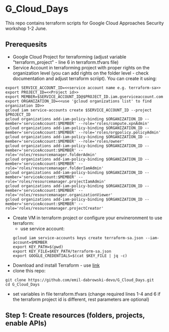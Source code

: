 # G_Cloud_Days

This repo contains terraform scripts for Google Cloud Approaches Security workshop 1-2 June.

## Prerequesits

* Google Cloud Project for terraforming (adjust variable "terraform_project" - line 6 in terraform.tfvars file)
* Service Account in terraforming project with proper rights on the organization level (you can add rights on the folder level - check documentation and adjust terraform scriipt). You can create it using:
```
export SERVICE_ACCOUNT_ID=<<service account name e.g. terraform-sa>> 
export PROJECT_ID=<<Project id>>
export MEMBER=$SERVICE_ACCOUNT_ID@$PROJECT_ID.iam.gserviceaccount.com
export ORGANIZATION_ID=<<use 'gcloud organizations list' to find organization ID>>
gcloud iam service-accounts create $SERVICE_ACCOUNT_ID --project $PROJECT_ID
gcloud organizations add-iam-policy-binding $ORGANIZATION_ID --member='serviceAccount:$MEMBER' --role='roles/compute.xpnAdmin'
gcloud organizations add-iam-policy-binding $ORGANIZATION_ID --member='serviceAccount:$MEMBER' --role='roles/orgpolicy.policyAdmin'
gcloud organizations add-iam-policy-binding $ORGANIZATION_ID --member='serviceAccount:$MEMBER' --role='roles/owner'
gcloud organizations add-iam-policy-binding $ORGANIZATION_ID --member='serviceAccount:$MEMBER' --role='roles/resourcemanager.folderAdmin'
gcloud organizations add-iam-policy-binding $ORGANIZATION_ID --member='serviceAccount:$MEMBER' --role='roles/resourcemanager.folderIamAdmin'
gcloud organizations add-iam-policy-binding $ORGANIZATION_ID --member='serviceAccount:$MEMBER' --role='roles/resourcemanager.projectIamAdmin'
gcloud organizations add-iam-policy-binding $ORGANIZATION_ID --member='serviceAccount:$MEMBER' --role='roles/resourcemanager.organizationViewer'
gcloud organizations add-iam-policy-binding $ORGANIZATION_ID --member='serviceAccount:$MEMBER' --role='roles/resourcemanager.projectCreator'
```

* Create VM in terraform project or configure your envineronment to use terraform:
  * use service account: 
  ```
  gcloud iam service-accounts keys create terraform-sa.json --iam-account=$MEMBER
  export KEY_PATH=$(pwd)
  export KEY_FILE=$KEY_PATH/terraform-sa.json
  export GOOGLE_CREDENTIALS=$(cat $KEY_FILE | jq -c)
  ```
* Download and install Terraform - use [link](https://www.terraform.io/downloads.html "Terraform")
* clone this repo: 
```
git clone https://github.com/emil-dabrowski-devo/G_Cloud_Days.git
cd G_Cloud_Days
```
* set variables in file terraform.tfvars (change required lines 1-4 and 6 if the terraform project id is different, rest parameters are optional) 


## Step 1: Create resources (folders, projects, enable APIs)

